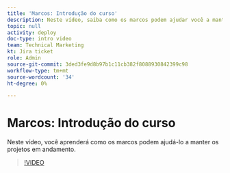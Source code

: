 ```yaml
---
title: 'Marcos: Introdução do curso'
description: Neste vídeo, saiba como os marcos podem ajudar você a manter os projetos em andamento.
topic: null
activity: deploy
doc-type: intro video
team: Technical Marketing
kt: Jira ticket
role: Admin
source-git-commit: 3ded3fe9d8b97b1c11cb382f8088930842399c98
workflow-type: tm+mt
source-wordcount: '34'
ht-degree: 0%

---
```


# Marcos: Introdução do curso

Neste vídeo, você aprenderá como os marcos podem ajudá-lo a manter os projetos em andamento.

>[!VIDEO](https://video.tv.adobe.com/v/335203/?quality=12)
